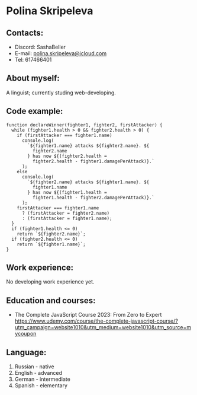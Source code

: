 # Polina Skripeleva

## Contacts:

- Discord: SashaBeller
- E-mail: polina.skripeleva@icloud.com
- Tel: 617466401

## About myself:

A linguist; currently studing web-developing.

## Code example:

```
function declareWinner(fighter1, fighter2, firstAttacker) {
  while (fighter1.health > 0 && fighter2.health > 0) {
    if (firstAttacker === fighter1.name)
      console.log(
        `${fighter1.name} attacks ${fighter2.name}. ${
          fighter2.name
        } has now ${(fighter2.health =
          fighter2.health - fighter1.damagePerAttack)}.`
      );
    else
      console.log(
        `${fighter2.name} attacks ${fighter1.name}. ${
          fighter1.name
        } has now ${(fighter1.health =
          fighter1.health - fighter2.damagePerAttack)}.`
      );
    firstAttacker === fighter1.name
      ? (firstAttacker = fighter2.name)
      : (firstAttacker = fighter1.name);
  }
  if (fighter1.health <= 0)
    return `${fighter2.name}`;
  if (fighter2.health <= 0)
    return `${fighter1.name}`;
}
```

## Work experience:

No developing work experience yet.

## Education and courses:

- The Complete JavaScript Course 2023: From Zero to Expert
  https://www.udemy.com/course/the-complete-javascript-course/?utm_campaign=website1010&utm_medium=website1010&utm_source=mycoupon

## Language:

1. Russian - native
2. English - advanced
3. German - intermediate
4. Spanish - elementary
